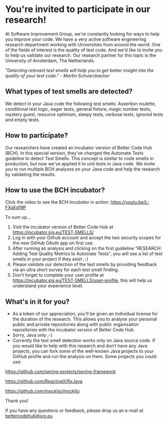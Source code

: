 <h1>You're invited to participate in our research!</h1>

At Software Improvement Group, we're constantly looking for ways to
help you improve your code. We have a very active software engineering
research department working with Universities from around the
world. One of the fields of interest is the quality of test code. And
we'd like to invite you to help us validate our research. Our research
partner for this topic is the University of Amsterdam, The
Netherlands.

*"Detecting relevant test smells will help you to get better insight
into the quality of your test code." - Martin Schvarcbacher*

## What types of test smells are detected?
We detect in your Java code the following test smells: Assertion
roulette, conditional test logic, eager tests, general fixture, magic
number tests, mystery guest, resource optimism, sleepy tests, verbose
tests, ignored tests and empty tests.

## How to participate?
Our researchers have created an incubator version of Better Code Hub
(BCH). In this special version, they've changed the Automate Tests
guideline to detect Test Smells. This concept is similar to code
smells in production, but now we've applied it to unit tests in Java
code. We invite you to run multiple BCH analyses on your Java code and
help the research by validating the results.

## How to use the BCH incubator?
Click the video to see the BCH Incubator in action:
<https://youtu.be/L-FXqEd19P>

To sum up...
1. Visit the incubator version of Better Code Hub at
   <https://incubator.sig.eu/TEST-SMELLS/>
1. Log in with your Github account and accept the two security scopes
   for the new GitHub OAuth app on first use.
1. After running an analysis and clicking on the first guideline
   "RESEARCH: Adding Test Quality Metrics to Automate Tests", you will
   see a list of test smells in your project if they exist ;-)
1. Please validate our detection of the test smells by providing
   feedback via an ultra short survey for each test smell finding.
1. Don't forget to complete your user profile at
   <https://incubator.sig.eu/TEST-SMELLS/user-profile>, this will help
   us understand your experience level.

## What's in it for you?
- As a token of our appreciation, you'll be given an Individual
  license for the duration of the research. This allows you to analyse
  your personal public and private repositories along with public
  organisation repositories with the incubator version of Better Code
  Hub.
- Sorry, Java only ;-)
- Currently the test smell detection works only on Java source
  code. If you would like to help with this research and don’t have
  any Java projects, you can fork some of the well-known Java projects
  to your GitHub profile and run the analysis on them. Some projects
  you could use:
 
<https://github.com/spring-projects/spring-framework>

<https://github.com/ReactiveX/RxJava>

<https://github.com/mockito/mockito>

Thank you!

If you have any questions or feedback, please drop us an e-mail at bettercodehub@sig.eu.
